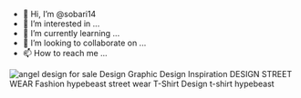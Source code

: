 - 👋 Hi, I’m @sobari14
- 👀 I’m interested in ...
- 🌱 I’m currently learning ...
- 💞️ I’m looking to collaborate on ...
- 📫 How to reach me ...

<!---
sobari14/sobari14 is a ✨ special ✨ repository because its `README.md` (this file) appears on your GitHub profile.
You can click the Preview link to take a look at your changes.
--->
<div class="ImageElement-root-kir ImageElement-loaded-icR"><img src="https://mir-s3-cdn-cf.behance.net/project_modules/1400/dfb459113386529.60268fb0f0701.jpg" srcset="https://mir-s3-cdn-cf.behance.net/project_modules/disp/dfb459113386529.60268fb0f0701.jpg 600w, https://mir-s3-cdn-cf.behance.net/project_modules/max_1200/dfb459113386529.60268fb0f0701.jpg 1200w, https://mir-s3-cdn-cf.behance.net/project_modules/1400_opt_1/dfb459113386529.60268fb0f0701.jpg 1400w, https://mir-s3-cdn-cf.behance.net/project_modules/fs/dfb459113386529.60268fb0f0701.jpg 1920w, https://mir-s3-cdn-cf.behance.net/project_modules/2800_opt_1/dfb459113386529.60268fb0f0701.jpg 2800w" sizes="(max-width: 1400px) 100vw, 1400px" class="ImageElement-image-SRv ImageElement-blockPointerEvents-Rkg" alt="angel design for sale Design Graphic Design Inspiration DESIGN STREET WEAR Fashion  hypebeast street wear T-Shirt Design t-shirt hypebeast" loading="lazy"><!----></div>
